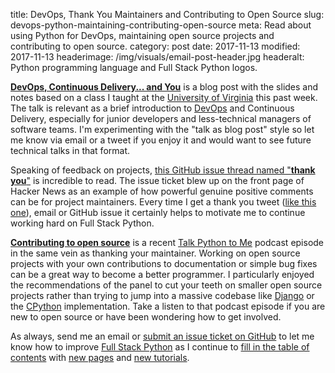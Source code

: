 title: DevOps, Thank You Maintainers and Contributing to Open Source
slug: devops-python-maintaining-contributing-open-source
meta: Read about using Python for DevOps, maintaining open source projects and contributing to open source.
category: post
date: 2017-11-13
modified: 2017-11-13
headerimage: /img/visuals/email-post-header.jpg
headeralt: Python programming language and Full Stack Python logos.


[**DevOps, Continuous Delivery... and You**](https://www.fullstackpython.com/blog/devops-continuous-delivery-you.html)
is a blog post with the slides and notes based on a class I taught at
the [University of Virginia](http://www.virginia.edu/) this past week. The
talk is relevant as a brief introduction to 
[DevOps](https://www.fullstackpython.com/devops.html) and Continuous Delivery, 
especially for junior developers and less-technical managers of software 
teams. I'm experimenting with the "talk as blog post" style so let me know 
via email or a tweet if you enjoy it and would want to see future technical 
talks in that format.

Speaking of feedback on projects, 
[this GitHub issue thread named "**thank you**"](https://github.com/jhund/filterrific/issues/147#issuecomment-341867147)
is incredible to read. The issue ticket blew up on the front page of Hacker
News as an example of how powerful genuine positive comments can be for 
project maintainers. Every time I get a thank you tweet 
([like this one](https://twitter.com/foozmeat/status/928834578864750592)), 
email or GitHub issue it certainly helps to motivate me to continue working 
hard on Full Stack Python.

[**Contributing to open source**](https://talkpython.fm/episodes/show/132/contributing-to-open-source) 
is a recent [Talk Python to Me](https://talkpython.fm/) podcast episode in 
the same vein as thanking your maintainer. Working on open source projects
with your own contributions to documentation or simple bug fixes can be a
great way to become a better programmer. I particularly enjoyed the 
recommendations of the panel to cut your teeth on smaller open source projects
rather than trying to jump into a massive codebase like 
[Django](https://github.com/django/django) or the 
[CPython](https://github.com/python/cpython) implementation. Take a listen
to that podcast episode if you are new to open source or have been wondering
how to get involved.

As always, send me an email or [submit an issue ticket on GitHub](https://github.com/mattmakai/fullstackpython.com/issues) 
to let me know how to improve 
[Full Stack Python](https://www.fullstackpython.com/) 
as I continue to 
[fill in the table of contents](https://www.fullstackpython.com/table-of-contents.html) 
with [new pages](https://www.fullstackpython.com/change-log.html)
and 
[new tutorials](https://www.fullstackpython.com/blog.html).
